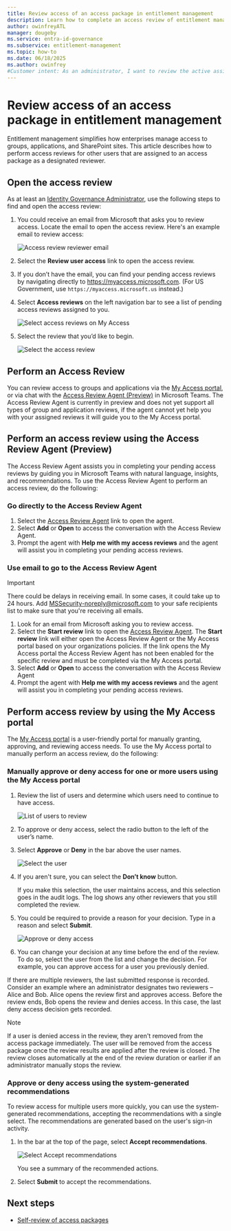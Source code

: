 ```yaml
---
title: Review access of an access package in entitlement management
description: Learn how to complete an access review of entitlement management access packages in access reviews.
author: owinfreyATL
manager: dougeby
ms.service: entra-id-governance
ms.subservice: entitlement-management
ms.topic: how-to
ms.date: 06/18/2025
ms.author: owinfrey
#Customer intent: As an administrator, I want to review the active assignments of my users to ensure everyone has the appropriate access.
---
```

# Review access of an access package in entitlement management

Entitlement management simplifies how enterprises manage access to groups, applications, and SharePoint sites. This article describes how to perform access reviews for other users that are assigned to an access package as a designated reviewer.


## Open the access review

As at least an [Identity Governance Administrator](../identity/role-based-access-control/permissions-reference.md#identity-governance-administrator), use the following steps to find and open the access review:

1. You could receive an email from Microsoft that asks you to review access. Locate the email to open the access review. Here's an example email to review access:
    
    ![Access review reviewer email](./media/entitlement-management-access-reviews-review-access/review-access-reviewer-email.png)

1. Select the **Review user access** link to open the access review. 

1. If you don’t have the email, you can find your pending access reviews by navigating directly to https://myaccess.microsoft.com. (For US Government, use `https://myaccess.microsoft.us` instead.)

1. Select **Access reviews** on the left navigation bar to see a list of pending access reviews assigned to you.
    
    ![Select access reviews on My Access](./media/entitlement-management-access-reviews-review-access/review-access-myaccess-select-access-review.png)

1. Select the review that you’d like to begin.
    
    ![Select the access review](./media/entitlement-management-access-reviews-review-access/review-access-select-access-review.png)


## Perform an Access Review

You can review access to groups and applications via the [My Access portal](https://myaccess.microsoft.com/), or via chat with the [Access Review Agent (Preview)](https://teams.microsoft.com/l/app/b99caf01-1dd7-43cf-981a-0de444e783f3) in Microsoft Teams. The Access Review Agent is currently in preview and does not yet support all types of group and application reviews, if the agent cannot yet help you with your assigned reviews it will guide you to the My Access portal.

## Perform an access review using the Access Review Agent (Preview)
The Access Review Agent assists you in completing your pending access reviews by guiding you in Microsoft Teams with natural language, insights, and recommendations. To use the Access Review Agent to perform an access review, do the following:

### Go directly to the Access Review Agent
1. Select the [Access Review Agent](https://teams.microsoft.com/l/app/b99caf01-1dd7-43cf-981a-0de444e783f3) link to open the agent.
1. Select **Add** or **Open** to access the conversation with the Access Review Agent.
1. Prompt the agent with **Help me with my access reviews** and the agent will assist you in completing your pending access reviews.

### Use email to go to the Access Review Agent

>[!IMPORTANT]
> There could be delays in receiving email. In some cases, it could take up to 24 hours. Add MSSecurity-noreply@microsoft.com to your safe recipients list to make sure that you're receiving all emails.
1. Look for an email from Microsoft asking you to review access.
1. Select the **Start review** link to open the [Access Review Agent](https://teams.microsoft.com/l/app/b99caf01-1dd7-43cf-981a-0de444e783f3). The **Start review** link will either open the Access Review Agent or the My Access portal based on your organizations policies. If the link opens the My Access portal the Access Review Agent has not been enabled for the specific review and must be completed via the My Access portal.
1. Select **Add** or **Open** to access the conversation with the Access Review Agent
1. Prompt the agent with **Help me with my access reviews** and the agent will assist you in completing your pending access reviews.

## Perform access review by using the My Access portal
The [My Access portal](https://myaccess.microsoft.com/) is a user-friendly portal for manually granting, approving, and reviewing access needs. To use the My Access portal to manually perform an access review, do the following:

### Manually approve or deny access for one or more users using the My Access portal
1. Review the list of users and determine which users need to continue to have access.

    ![List of users to review](./media/entitlement-management-access-reviews-review-access/review-access-list-of-users.png)

1. To approve or deny access, select the radio button to the left of the user’s name.

1. Select **Approve** or **Deny** in the bar above the user names.

    ![Select the user](./media/entitlement-management-access-reviews-review-access/review-access-select-users.png)

1. If you aren't sure, you can select the **Don’t know** button.

    If you make this selection, the user maintains access, and this selection goes in the audit logs. The log shows any other reviewers that you still completed the review.

1. You could be required to provide a reason for your decision. Type in a reason and select **Submit**.

    ![Approve or deny access](./media/entitlement-management-access-reviews-review-access/review-access-decision-approve.png)

1. You can change your decision at any time before the end of the review. To do so, select the user from the list and change the decision. For example, you can approve access for a user you previously denied.

If there are multiple reviewers, the last submitted response is recorded. Consider an example where an administrator designates two reviewers – Alice and Bob. Alice opens the review first and approves access. Before the review ends, Bob opens the review and denies access. In this case, the last deny access decision gets recorded.

>[!NOTE]
>If a user is denied access in the review, they aren't removed from the access package immediately. The user will be removed from the access package once the review results are applied after the review is closed. The review closes automatically at the end of the review duration or earlier if an administrator manually stops the review. 

### Approve or deny access using the system-generated recommendations

To review access for multiple users more quickly, you can use the system-generated recommendations, accepting the recommendations with a single select. The recommendations are generated based on the user's sign-in activity.

1. In the bar at the top of the page, select **Accept recommendations**.
    
    ![Select Accept recommendations](./media/entitlement-management-access-reviews-review-access/review-access-use-recommendations.png)
    
    You see a summary of the recommended actions.

1. Select **Submit** to accept the recommendations.

## Next steps

- [Self-review of access packages](entitlement-management-access-reviews-self-review.md)
